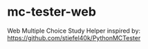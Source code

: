 # mc-tester-web
Web Multiple Choice Study Helper inspired by: https://github.com/stiefel40k/PythonMCTester
